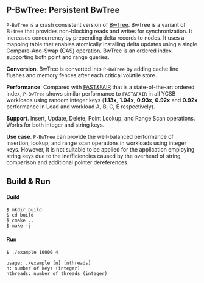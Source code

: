 ## P-BwTree: Persistent BwTree

`P-BwTree` is a crash consistent version of [BwTree](https://ieeexplore.ieee.org/abstract/document/6544834). 
BwTree is a variant of B+tree that provides non-blocking reads and writes for synchronization. 
It increases concurrency by prepending delta records to nodes. It uses a mapping table that enables
atomically installing delta updates using a single Compare-And-Swap (CAS) operation.
BwTree is an ordered index supporting both point and range queries.

**Conversion**. BwTree is converted into `P-BwTree` by adding cache line flushes and memory fences after each critical volatile store. 

**Performance**. Compared with [FAST&FAIR](https://www.usenix.org/conference/fast18/presentation/hwang) that is a state-of-the-art ordered index, 
`P-BwTree` shows similar performance to `FAST&FAIR` in all YCSB workloads using random integer keys (**1.13x**, **1.04x**, **0.93x**, **0.92x** 
and **0.92x** performance in Load and workload A, B, C, E respectively).

**Support**. Insert, Update, Delete, Point Lookup, and Range
Scan operations. Works for both integer and string keys.

**Use case**. `P-BwTree` can provide the well-balanced performance of insertion, lookup, and range scan operations in workloads using integer keys.
However, it is not suitable to be applied for the application employing string keys due to the inefficiencies caused by the overhead of string 
comparison and additional pointer dereferences.


## Build & Run

#### Build

```
$ mkdir build
$ cd build
$ cmake ..
$ make -j
```

#### Run

```
$ ./example 10000 4

usage: ./example [n] [nthreads]
n: number of keys (integer)
nthreads: number of threads (integer)
```
